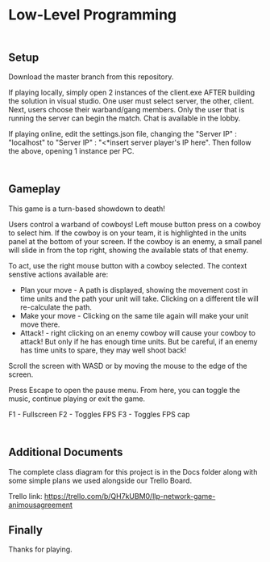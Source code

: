 ﻿Low-Level Programming
==================

\
Setup
------
Download the master branch from this repository.

If playing locally, simply open 2 instances of the client.exe AFTER building the solution in visual studio. One user must select server, the other, client. Next, users choose their warband/gang members. Only the user that is running the server can begin the match. Chat is available in the lobby.

If playing online, edit the settings.json file, changing the "Server IP" : "localhost" to "Server IP" : "<*insert server player's IP here". Then follow the above, opening 1 instance per PC.

\
Gameplay
------
This game is a turn-based showdown to death!

Users control a warband of cowboys! Left mouse button press on a cowboy to select him. If the cowboy is on your team, it is highlighted in the units panel at the bottom of your screen. If the cowboy is an enemy, a small panel will slide in from the top right, showing the available stats of that enemy. 

To act, use the right mouse button with a cowboy selected. The context senstive actions available are:
- Plan your move - A path is displayed, showing the movement cost in time units and the path your unit will take. Clicking on a different tile will re-calculate the path.
- Make your move - Clicking on the same tile again will make your unit move there.
- Attack! - right clicking on an enemy cowboy will cause your cowboy to attack! But only if he has enough time units. But be careful, if an enemy has time units to spare, they may well shoot back!

Scroll the screen with WASD or by moving the mouse to the edge of the screen.

Press Escape to open the pause menu. From here, you can toggle the music, continue playing or exit the game.

F1 - Fullscreen
F2 - Toggles FPS
F3 - Toggles FPS cap

\
Additional Documents
------
The complete class diagram for this project is in the Docs folder along with some simple plans we used alongside our Trello Board.

Trello link: https://trello.com/b/QH7kUBM0/llp-network-game-animousagreement

Finally
------
Thanks for playing.